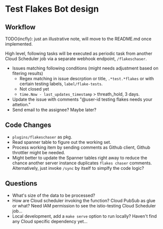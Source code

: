 # Test Flakes Bot design

## Workflow

TODO(incfly): just an illustrative note, will move to the README.md once implemented.

High level, following tasks will be executed as periodic task from another Cloud Scheduler job via a separate webhook endpoint, `/flakeschaser`.

- Issues matching following conditions (might needs adjustment based on fitering results)
  - Regex matching in issue descrption or title, `.*test.*flakes` or with certain testing labels, `label/flake-tests`.
  - Not closed yet
  - `time.Now - last_updates_timestamp` > threath_hold, 3 days.
- Update the issue with comments "@user-id testing flakes needs your attetion."
- Send email to the assignee? Maybe later?

## Code Changes

- `plugins/flakeschaser` as pkg.
- Read spanner table to figure out the working set.
- Process working item by sending comments as Github client, Github throttler
might be needed.
- Might better to update the Spanner tables right away to reduce the chance
another server instance duplicates `flakes chaser` comments. Alternatively, just invoke `/sync` by itself to simplfy the code logic?

## Questions

- What's size of the data to be processed?
- How are Cloud scheduler invoking the function? Cloud PubSub as glue or what?
Need IAM permission to see the istio-testing Cloud Scheduler job...
- Local development, add a `make serve` option to run locally? Haven't find any
Cloud specific dependency yet...
